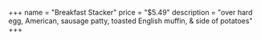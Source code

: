 +++
name = "Breakfast Stacker"
price = "$5.49"
description = "over hard egg, American, sausage patty, toasted English muffin, & side of potatoes"
+++
